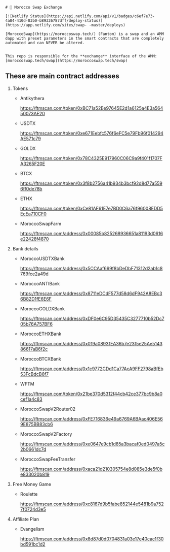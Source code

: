     # 🥞 Morocco Swap Exchange

    [![Netlify Status](https://api.netlify.com/api/v1/badges/c6ef7e73-4a84-410d-83b0-b89326787dff/deploy-status)](https://app.netlify.com/sites/swap- -master/deploys)

    [MoroccoSwap](https://moroccoswap.tech/) (Fantom) is a swap and an AMM dapp with preset parameters in the smart contracts that are completely automated and can NEVER be altered.
    

    This repo is responsible for the **exchange** interface of the AMM: [moroccoswap.tech/swap](https://moroccoswap.tech/swap)

## These are main contract addresses
1. Tokens
    - Antikythera

       https://ftmscan.com/token/0xBC71a52Ee97645E2d1a6125a4E3a56450073AE20

    - USDTX

       https://ftmscan.com/token/0xe671Eebfc576f6eFC5e79Fb96f014294AE571c79

    - GOLDX

       https://ftmscan.com/token/0x78C4325E917960C06C9a9f401f1707FA3265F20E

    - BTCX

       https://ftmscan.com/token/0x3f8b2756a41b934b3bcf92d8d77a5596ff0de78b

    - ETHX

       https://ftmscan.com/token/0xCe81AF61E7e7BD0C6a76f96008EDD5EcEa710CF0

    - MoroccoSwapFarm

       https://ftmscan.com/address/0x00085b825268936651a81193d0616e22428f4870

2. Bank details

    - MoroccoUSDTXBank

       https://ftmscan.com/address/0x5CCAaf699f8bDeDbF71312d2ab1c8769fce2a49d

    - MoroccoANTIBank

       https://ftmscan.com/address/0x8711eDCdF577d58d6dF942A8EBc36B82D1fE6E6F

    - MoroccoGOLDXBank

       https://ftmscan.com/address/0xDF0e6C95D35435C3277710b52Dc705b76A757BF6

    - MoroccoETHXBank

       https://ftmscan.com/address/0x019a08931EA36b7e23f5e25Ae514386617aB6f2c

    - MoroccoBTCXBank

       https://ftmscan.com/address/0x1c9772CDd1Ca77AcA9FF2798aBfEb53FcBdcB6f7

    - WFTM

       https://ftmscan.com/token/0x21be370d5312f44cb42ce377bc9b8a0cef1a4c83

    - MoroccoSwapV2Router02

       https://ftmscan.com/address/0xFE716836e49a6769A6BAac406E569E875BB83cb6

    - MoroccoSwapV2Factory

       https://ftmscan.com/address/0xe0647e9cb1d85a3bacaf0ed0497a5c2b0661dc7d

    - MoroccoSwapFeeTransfer

       https://ftmscan.com/address/0xaca21d210305754e8d085e3de5f0be833020b819

3. Free Money Game

    - Roulette

       https://ftmscan.com/address/0xc8167d9b5fabe852144e5481b9a7527f0724d3e5

4. Affiliate Plan

    - Evangelism

       https://ftmscan.com/address/0x8d87d0d0704831a03e17e40cac1f30bd591bc1d2
